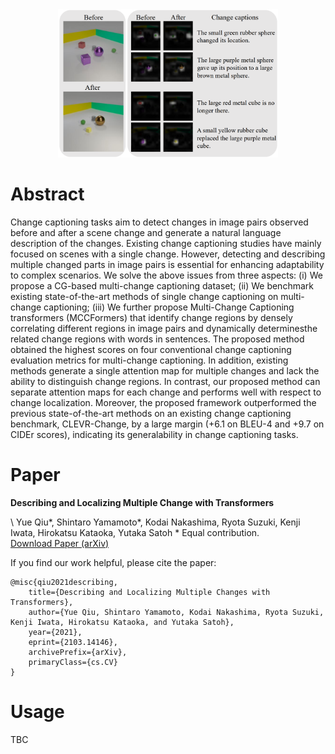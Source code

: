 <div style="width:100%;text-align:center"><img src="image/MCCFormers_teaser.png" style="width:70%;max-width:500px;margin-left:auto;margin-right:auto;" /></div>

# Abstract
Change captioning tasks aim to detect changes in image pairs observed before and after a scene change and generate a natural language description of the changes. Existing change captioning studies have mainly focused on scenes with a single change. However, detecting and describing multiple changed parts in image pairs is essential for enhancing adaptability to complex scenarios. We solve the above issues from three aspects: (i) We propose a CG-based multi-change captioning dataset; (ii) We benchmark existing state-of-the-art methods of single change captioning on multi-change captioning; (iii) We further propose Multi-Change Captioning transformers (MCCFormers) that identify change regions by densely correlating different regions in image pairs and dynamically determinesthe related change regions with words in sentences. The proposed method obtained the highest scores on four conventional change captioning evaluation metrics for multi-change captioning. In addition, existing methods generate a single attention map for multiple changes and lack the ability to distinguish change regions. In contrast, our proposed method can separate attention maps for each change and performs well with respect to change localization. Moreover, the proposed framework outperformed the previous state-of-the-art methods on an existing change captioning benchmark, CLEVR-Change, by a large margin (+6.1 on BLEU-4 and +9.7 on CIDEr scores), indicating its generalability in change captioning tasks.

# Paper

**Describing and Localizing Multiple Change with Transformers**

\ Yue Qiu\*, Shintaro Yamamoto\*, Kodai Nakashima, Ryota Suzuki, Kenji Iwata, Hirokatsu Kataoka, Yutaka Satoh
\* Equal contribution.  
[Download Paper (arXiv)](https://arxiv.org/abs/2103.14146)

If you find our work helpful, please cite the paper:
```
@misc{qiu2021describing,
    title={Describing and Localizing Multiple Changes with Transformers},
    author={Yue Qiu, Shintaro Yamamoto, Kodai Nakashima, Ryota Suzuki, Kenji Iwata, Hirokatsu Kataoka, and Yutaka Satoh},
    year={2021},
    eprint={2103.14146},
    archivePrefix={arXiv},
    primaryClass={cs.CV}
}
```
# Usage
TBC

